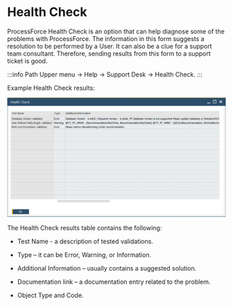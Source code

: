 # Health Check

ProcessForce Health Check is an option that can help diagnose some of the problems with ProcessForce. The information in this form suggests a resolution to be performed by a User. It can also be a clue for a support team consultant. Therefore, sending results from this form to a support ticket is good.

:::info Path
Upper menu → Help → Support Desk → Health Check.
:::

Example Health Check results:

![Health Check](./media/health-check.webp)

The Health Check results table contains the following:

- Test Name - a description of tested validations.

- Type – it can be Error, Warning, or Information.

- Additional Information – usually contains a suggested solution.

- Documentation link – a documentation entry related to the problem.

- Object Type and Code.

